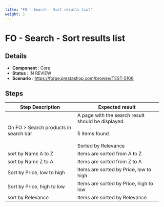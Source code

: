 ```yaml
---
title: "FO - Search - Sort results list"
weight: 5
---
```


# FO - Search - Sort results list
## Details
* **Component** : Core
* **Status** : IN REVIEW
* **Scenario** : https://forge.prestashop.com/browse/TEST-5106

## Steps
| Step Description | Expected result |
| ----- | ----- |
| On FO > Search products in search bar | A page with the search result should be displayed.<br><br>5 items found<br><br>Sorted by Relevance |
| sort by Name A to Z | Items are sorted from A to Z |
| sort by Name Z to A | Items are sorted from Z to A |
| Sort by Price, low to high | Items are sorted by Price, low to high |
| Sort by Price, high to low | Items are sorted by Price, high to low |
| sort by Relevance | Items are sorted by Relevance |
